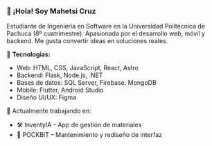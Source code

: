 ### 👋 ¡Hola! Soy Mahetsi Cruz
Estudiante de Ingeniería en Software en la Universidad Politécnica de Pachuca (8º cuatrimestre). Apasionada por el desarrollo web, móvil y backend. Me gusta convertir ideas en soluciones reales.

🧰 **Tecnologías:**  
- Web: HTML, CSS, JavaScript, React, Astro  
- Backend: Flask, Node.js, .NET  
- Bases de datos: SQL Server, Firebase, MongoDB  
- Mobile: Flutter, Android Studio  
- Diseño UI/UX: Figma

📌 Actualmente trabajando en:
- 🛠️ InventyIA – App de gestión de materiales
- 💸 POCKBIT – Mantenimiento y rediseño de interfaz
